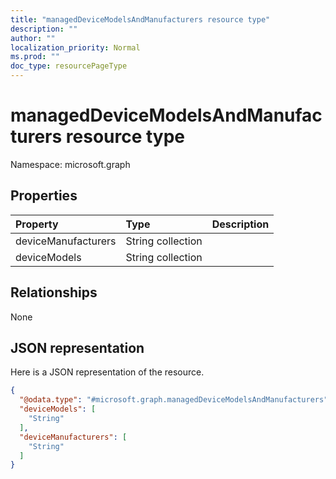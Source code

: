 ```yaml
---
title: "managedDeviceModelsAndManufacturers resource type"
description: ""
author: ""
localization_priority: Normal
ms.prod: ""
doc_type: resourcePageType
---
```


# managedDeviceModelsAndManufacturers resource type


Namespace: microsoft.graph



## Properties
|Property|Type|Description|
|:---|:---|:---|
|deviceManufacturers|String collection||
|deviceModels|String collection||

## Relationships
None

## JSON representation
Here is a JSON representation of the resource.
<!-- {
  "blockType": "resource",
  "@odata.type": "microsoft.graph.managedDeviceModelsAndManufacturers"
}
-->
``` json
{
  "@odata.type": "#microsoft.graph.managedDeviceModelsAndManufacturers",
  "deviceModels": [
    "String"
  ],
  "deviceManufacturers": [
    "String"
  ]
}
```

